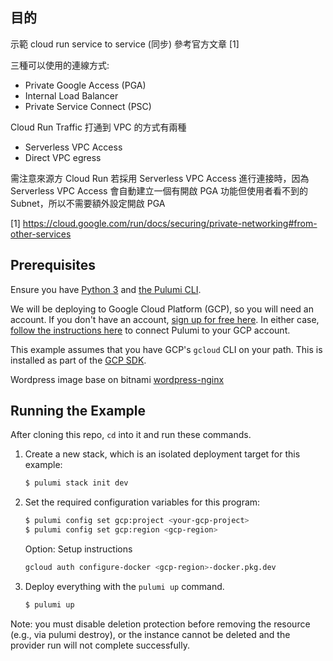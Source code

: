 ## 目的

示範 cloud run service to service (同步)
參考官方文章 [1]

三種可以使用的連線方式:
- Private Google Access (PGA) 
- Internal Load Balancer
- Private Service Connect (PSC)

Cloud Run Traffic 打通到 VPC 的方式有兩種
- Serverless VPC Access
- Direct VPC egress

需注意來源方 Cloud Run 若採用  Serverless VPC Access 進行連接時，因為 Serverless VPC Access 會自動建立一個有開啟 PGA 功能但使用者看不到的 Subnet，所以不需要額外設定開啟 PGA

[1] https://cloud.google.com/run/docs/securing/private-networking#from-other-services

## Prerequisites

Ensure you have [Python 3](https://www.python.org/downloads/) and [the Pulumi CLI](https://www.pulumi.com/docs/get-started/install/).

We will be deploying to Google Cloud Platform (GCP), so you will need an account. If you don't have an account,
[sign up for free here](https://cloud.google.com/free/). In either case,
[follow the instructions here](https://www.pulumi.com/docs/intro/cloud-providers/gcp/setup/) to connect Pulumi to your GCP account.

This example assumes that you have GCP's `gcloud` CLI on your path. This is installed as part of the
[GCP SDK](https://cloud.google.com/sdk/).

Wordpress image base on bitnami [wordpress-nginx](https://hub.docker.com/r/bitnami/wordpress-nginx/)

## Running the Example

After cloning this repo, `cd` into it and run these commands. 

1. Create a new stack, which is an isolated deployment target for this example:

    ```bash
    $ pulumi stack init dev
    ```

2. Set the required configuration variables for this program:

    ```bash
    $ pulumi config set gcp:project <your-gcp-project>
    $ pulumi config set gcp:region <gcp-region>
    ```

    Option: Setup instructions

    ```bash
    gcloud auth configure-docker <gcp-region>-docker.pkg.dev
    ```

3. Deploy everything with the `pulumi up` command.

    ```bash
    $ pulumi up
    ```


Note: you must disable deletion protection before removing the resource (e.g., via pulumi destroy), or the instance cannot be deleted and the provider run will not complete successfully.
